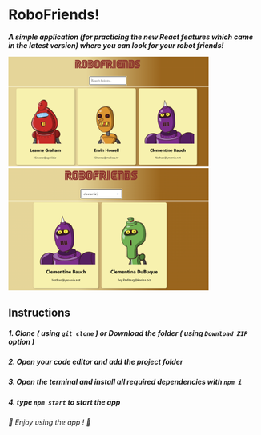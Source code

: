 # RoboFriends!
***A simple application (for practicing the new React features which came in the latest version) where you can look for your robot friends!***

<img src="./images/1.PNG" width=400>
<img src="./images/2.PNG" width=400>

## Instructions
##### 1. Clone ***( using `git clone` )*** or Download the folder ***( using ***`Download ZIP`*** option )*** #####
##### 2. Open your code editor and add the project folder #####
##### 3. Open the terminal and install all required dependencies with ***`npm i`*** #####
##### 4. type ***`npm start`*** to start the app #####

###### 🤖 *Enjoy using the app !* 🤖 ######
